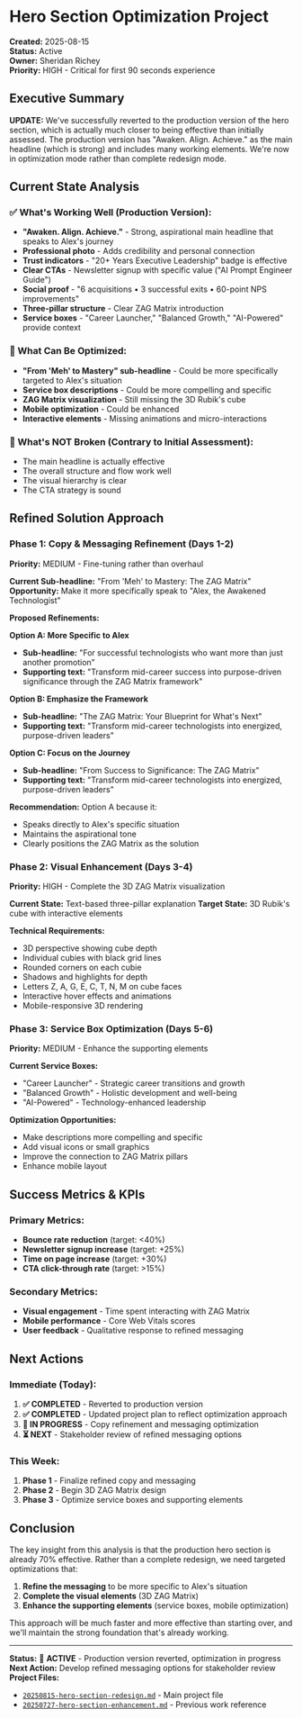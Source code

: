 # Hero Section Optimization Project
**Created:** 2025-08-15  
**Status:** Active  
**Owner:** Sheridan Richey  
**Priority:** HIGH - Critical for first 90 seconds experience

## Executive Summary
**UPDATE:** We've successfully reverted to the production version of the hero section, which is actually much closer to being effective than initially assessed. The production version has "Awaken. Align. Achieve." as the main headline (which is strong) and includes many working elements. We're now in optimization mode rather than complete redesign mode.

## Current State Analysis

### **✅ What's Working Well (Production Version):**
- **"Awaken. Align. Achieve."** - Strong, aspirational main headline that speaks to Alex's journey
- **Professional photo** - Adds credibility and personal connection
- **Trust indicators** - "20+ Years Executive Leadership" badge is effective
- **Clear CTAs** - Newsletter signup with specific value ("AI Prompt Engineer Guide")
- **Social proof** - "6 acquisitions • 3 successful exits • 60-point NPS improvements"
- **Three-pillar structure** - Clear ZAG Matrix introduction
- **Service boxes** - "Career Launcher," "Balanced Growth," "AI-Powered" provide context

### **🔧 What Can Be Optimized:**
- **"From 'Meh' to Mastery" sub-headline** - Could be more specifically targeted to Alex's situation
- **Service box descriptions** - Could be more compelling and specific
- **ZAG Matrix visualization** - Still missing the 3D Rubik's cube
- **Mobile optimization** - Could be enhanced
- **Interactive elements** - Missing animations and micro-interactions

### **🚨 What's NOT Broken (Contrary to Initial Assessment):**
- The main headline is actually effective
- The overall structure and flow work well
- The visual hierarchy is clear
- The CTA strategy is sound

## Refined Solution Approach

### **Phase 1: Copy & Messaging Refinement (Days 1-2)**
**Priority:** MEDIUM - Fine-tuning rather than overhaul

**Current Sub-headline:** "From 'Meh' to Mastery: The ZAG Matrix"
**Opportunity:** Make it more specifically speak to "Alex, the Awakened Technologist"

**Proposed Refinements:**

**Option A: More Specific to Alex**
- **Sub-headline:** "For successful technologists who want more than just another promotion"
- **Supporting text:** "Transform mid-career success into purpose-driven significance through the ZAG Matrix framework"

**Option B: Emphasize the Framework**
- **Sub-headline:** "The ZAG Matrix: Your Blueprint for What's Next"
- **Supporting text:** "Transform mid-career technologists into energized, purpose-driven leaders"

**Option C: Focus on the Journey**
- **Sub-headline:** "From Success to Significance: The ZAG Matrix"
- **Supporting text:** "Transform mid-career technologists into energized, purpose-driven leaders"

**Recommendation:** Option A because it:
- Speaks directly to Alex's specific situation
- Maintains the aspirational tone
- Clearly positions the ZAG Matrix as the solution

### **Phase 2: Visual Enhancement (Days 3-4)**
**Priority:** HIGH - Complete the 3D ZAG Matrix visualization

**Current State:** Text-based three-pillar explanation
**Target State:** 3D Rubik's cube with interactive elements

**Technical Requirements:**
- 3D perspective showing cube depth
- Individual cubies with black grid lines
- Rounded corners on each cubie
- Shadows and highlights for depth
- Letters Z, A, G, E, C, T, N, M on cube faces
- Interactive hover effects and animations
- Mobile-responsive 3D rendering

### **Phase 3: Service Box Optimization (Days 5-6)**
**Priority:** MEDIUM - Enhance the supporting elements

**Current Service Boxes:**
- "Career Launcher" - Strategic career transitions and growth
- "Balanced Growth" - Holistic development and well-being  
- "AI-Powered" - Technology-enhanced leadership

**Optimization Opportunities:**
- Make descriptions more compelling and specific
- Add visual icons or small graphics
- Improve the connection to ZAG Matrix pillars
- Enhance mobile layout

## Success Metrics & KPIs

### **Primary Metrics:**
- **Bounce rate reduction** (target: <40%)
- **Newsletter signup increase** (target: +25%)
- **Time on page increase** (target: +30%)
- **CTA click-through rate** (target: >15%)

### **Secondary Metrics:**
- **Visual engagement** - Time spent interacting with ZAG Matrix
- **Mobile performance** - Core Web Vitals scores
- **User feedback** - Qualitative response to refined messaging

## Next Actions

### **Immediate (Today):**
1. **✅ COMPLETED** - Reverted to production version
2. **✅ COMPLETED** - Updated project plan to reflect optimization approach
3. **🔄 IN PROGRESS** - Copy refinement and messaging optimization
4. **⏳ NEXT** - Stakeholder review of refined messaging options

### **This Week:**
1. **Phase 1** - Finalize refined copy and messaging
2. **Phase 2** - Begin 3D ZAG Matrix design
3. **Phase 3** - Optimize service boxes and supporting elements

## Conclusion

The key insight from this analysis is that the production hero section is already 70% effective. Rather than a complete redesign, we need targeted optimizations that:
1. **Refine the messaging** to be more specific to Alex's situation
2. **Complete the visual elements** (3D ZAG Matrix)
3. **Enhance the supporting elements** (service boxes, mobile optimization)

This approach will be much faster and more effective than starting over, and we'll maintain the strong foundation that's already working.

---

**Status:** 🔄 **ACTIVE** - Production version reverted, optimization in progress
**Next Action:** Develop refined messaging options for stakeholder review
**Project Files:** 
- [`20250815-hero-section-redesign.md`](./20250815-hero-section-redesign.md) - Main project file
- [`20250727-hero-section-enhancement.md`](./20250727-hero-section-enhancement.md) - Previous work reference
